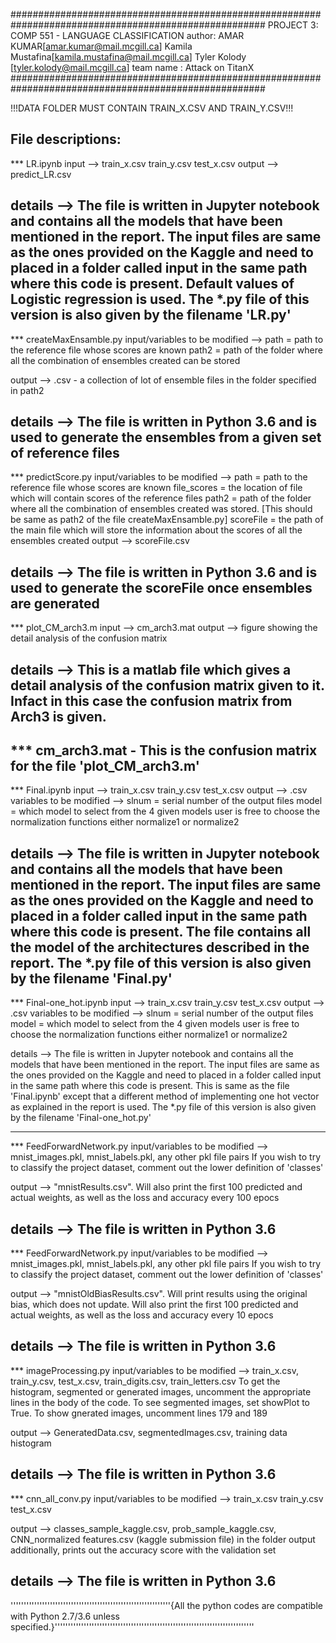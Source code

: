 ######################################################################################################
						PROJECT 3: COMP 551 - LANGUAGE CLASSIFICATION
						author: AMAR KUMAR[amar.kumar@mail.mcgill.ca]
								Kamila Mustafina[kamila.mustafina@mail.mcgill.ca]
								Tyler Kolody [tyler.kolody@mail.mcgill.ca]
						team name : Attack on TitanX
######################################################################################################

!!!DATA FOLDER MUST CONTAIN TRAIN_X.CSV AND TRAIN_Y.CSV!!!

File descriptions:
---------------------------------------------
*** LR.ipynb
input --> 	train_x.csv
			train_y.csv
			test_x.csv
output -->	predict_LR.csv

details -->	The file is written in Jupyter notebook and contains all the models that have been mentioned in the report. The input files are same as
			the ones provided on the Kaggle and need to placed in a folder called input in the same path where this code is present. Default values of Logistic regression is used. The *.py file of this version is 
			also given by the filename 'LR.py'
---------------------------------------------
*** createMaxEnsamble.py
input/variables to be modified --> 	path = path to the reference file whose scores are known
									path2 = path of the folder where all the combination of ensembles created can be stored
									
output -->	<Ensembles>.csv - a collection of lot of ensemble files in the folder specified in path2

details -->	The file is written in Python 3.6 and is used to generate the ensembles from a given set of reference files
---------------------------------------------
*** predictScore.py
input/variables to be modified --> 	path = path to the reference file whose scores are known
									file_scores = the location of file which will contain scores of the reference files
									path2 = path of the folder where all the combination of ensembles created was stored. [This should be same as path2 of the file createMaxEnsamble.py]
									scoreFile = the path of the main file which will store the information about the scores of all the ensembles created
output -->	scoreFile.csv

details -->	The file is written in Python 3.6 and is used to generate the scoreFile once ensembles are generated
---------------------------------------------
*** plot_CM_arch3.m
input --> 	cm_arch3.mat
output -->	figure showing the detail analysis of the confusion matrix 

details -->	This is a matlab file which gives a detail analysis of the confusion matrix given to it. Infact in this case the confusion matrix from Arch3 is given.
---------------------------------------------
*** cm_arch3.mat - This is the confusion matrix for the file 'plot_CM_arch3.m'
---------------------------------------------
*** Final.ipynb
input --> 	train_x.csv
			train_y.csv
			test_x.csv
output -->	<filename>.csv 
variables to be modified --> 	slnum = serial number of the output files
								model = which model to select from the 4 given models
								user is free to choose the normalization functions either normalize1 or normalize2

details -->	The file is written in Jupyter notebook and contains all the models that have been mentioned in the report. The input files are same as
			the ones provided on the Kaggle and need to placed in a folder called input in the same path where this code is present. 
			The file contains all the model of the architectures described in the report. The *.py file of this version is 
			also given by the filename 'Final.py'
---------------------------------------------
*** Final-one_hot.ipynb
input --> 	train_x.csv
			train_y.csv
			test_x.csv
output -->	<filename>.csv 
variables to be modified --> 	slnum = serial number of the output files
								model = which model to select from the 4 given models
								user is free to choose the normalization functions either normalize1 or normalize2

details -->	The file is written in Jupyter notebook and contains all the models that have been mentioned in the report. The input files are same as
			the ones provided on the Kaggle and need to placed in a folder called input in the same path where this code is present. 
			This is same as the file 'Final.ipynb' except that a different method of implementing one hot vector as explained in the report is used. The *.py file of this version is 
			also given by the filename 'Final-one_hot.py'

---------------------------------------------
*** FeedForwardNetwork.py
input/variables to be modified --> 	mnist_images.pkl, mnist_labels.pkl, any other pkl file pairs
					If you wish to try to classify the project dataset, comment out the lower definition of 'classes'

output -->	"mnistResults.csv". 
		Will also print the first 100 predicted and actual weights, as well as the loss and accuracy every 100 epocs

details -->	The file is written in Python 3.6
---------------------------------------------
*** FeedForwardNetwork.py
input/variables to be modified --> 	mnist_images.pkl, mnist_labels.pkl, any other pkl file pairs
					If you wish to try to classify the project dataset, comment out the lower definition of 'classes'

output -->	"mnistOldBiasResults.csv". Will print results using the original bias, which does not update. 
		Will also print the first 100 predicted and actual weights, as well as the loss and accuracy every 10 epocs

details -->	The file is written in Python 3.6
---------------------------------------------
*** imageProcessing.py
input/variables to be modified --> train_x.csv, train_y.csv, test_x.csv, train_digits.csv, train_letters.csv
		To get the histogram, segmented or generated images, uncomment the appropriate lines in the body of the code. 
		To see segmented images, set showPlot to True. To show gnerated images, uncomment lines 179 and 189
	
output -->	GeneratedData.csv, segmentedImages.csv, training data histogram

details -->	The file is written in Python 3.6
---------------------------------------------
*** cnn_all_conv.py
input/variables to be modified --> 	train_x.csv
					train_y.csv
					test_x.csv

output -->	classes_sample_kaggle.csv, prob_sample_kaggle.csv, CNN_normalized features.csv (kaggle submission file) in the folder output
		additionally, prints out the accuracy score with the validation set

details -->	The file is written in Python 3.6
---------------------------------------------

'''''''''''''''''''''''''''''''''''''''''''''''''''''''''''''{All the python codes are compatible with Python 2.7/3.6 unless specified.}''''''''''''''''''''''''''''''''''''''''''''''''''''''''''''''''''''''''''''
